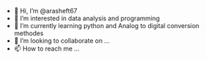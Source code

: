- 👋 Hi, I’m @arasheft67
- 👀 I’m interested in data analysis and programming 
- 🌱 I’m currently learning python and Analog to digital conversion methodes
- 💞️ I’m looking to collaborate on ...
- 📫 How to reach me ...

<!---
arasheft67/arasheft67 is a ✨ special ✨ repository because its `README.md` (this file) appears on your GitHub profile.
You can click the Preview link to take a look at your changes.
--->

